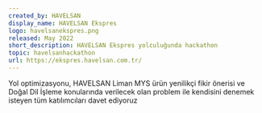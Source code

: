```yaml
---
created_by: HAVELSAN
display_name: HAVELSAN Ekspres
logo: havelsanekspres.png
released: May 2022
short_description: HAVELSAN Ekspres yolculuğunda hackathon
topic: havelsanhackathon
url: https://ekspres.havelsan.com.tr/
---
```

Yol optimizasyonu, HAVELSAN Liman MYS ürün yenilikçi fikir önerisi ve Doğal Dil İşleme konularında verilecek olan problem ile kendisini denemek isteyen tüm katılımcıları davet ediyoruz
